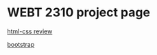 # WEBT 2310 project page
<a href="html-css review/index.html"> html-css review</a>

<a href="bootstrap/index.html"> bootstrap</a>